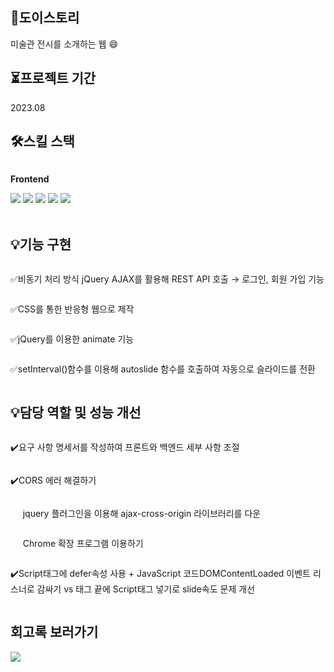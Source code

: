 ## 🌱도이스토리 
미술관 전시를 소개하는 웹 :smile:

## ⏳프로젝트 기간 
2023.08 

## 🛠️스킬 스택 
<div style="display:flex; flex-direction:column; align-items:flex-start;">
    <p><strong>Frontend</strong></p>
    <div>
        <img src="https://img.shields.io/badge/html5-E34F26?style=flat-square&logo=html5&logoColor=white"> 
        <img src="https://img.shields.io/badge/css-1572B6?style=flat-square&logo=css3&logoColor=white"> 
        <img src="https://img.shields.io/badge/javascript-F7DF1E?style=flat-square&logo=javascript&logoColor=black"> 
        <img src="https://img.shields.io/badge/jquery-0769AD?style=flat-square&logo=jquery&logoColor=black"> 
        <img src="https://img.shields.io/badge/Netlify-00C7B7?style=flat-square&logo=Netlify&logoColor=white"> 
    </div><br/>
</div>

## 💡기능 구현
<div style="display:flex; flex-direction:column; align-items:flex-start;">
    <p>✅비동기 처리 방식 jQuery AJAX를 활용해 REST API 호출 → 로그인, 회원 가입 기능 </p>
    <p>✅CSS를 통한 반응형 웹으로 제작</p>
    <p>✅jQuery를 이용한 animate 기능 </p>
    <p>✅setInterval()함수를 이용해 autoslide 함수를 호출하여 자동으로 슬라이드를 전환 </p>
</div>

## 💡담당 역할 및 성능 개선 
<div style="display:flex; flex-direction:column; align-items:flex-start;">
    <p>✔️요구 사항 명세서를 작성하여 프론트와 백엔드 세부 사항 조절</p>
    <p>✔️CORS 에러 해결하기 </p>
    <p>&nbsp&nbsp&nbsp&nbsp jquery 플러그인을 이용해 ajax-cross-origin 라이브러리를 다운</p>
    <p>&nbsp&nbsp&nbsp&nbsp Chrome 확장 프로그램 이용하기</p>
    <p>✔️Script태그에 defer속성 사용 + JavaScript 코드DOMContentLoaded 이벤트 리스너로 감싸기 vs <body/>태그 끝에 Script태그 넣기로 slide속도 문제 개선 </p>
  
</div>

## 회고록 보러가기 
 <a href="https://2-doooo-2.tistory.com/118">
          <img src="https://img.shields.io/badge/Tistory-E74C3C?style=flat-square&logo=tistory&logoColor=white"> 
 </a>

